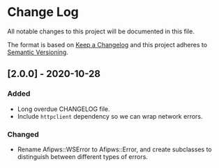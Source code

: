 # Change Log

All notable changes to this project will be documented in this file.

The format is based on [Keep a Changelog](http://keepachangelog.com/) and this project adheres to [Semantic Versioning](http://semver.org/).

## [2.0.0] - 2020-10-28

### Added

- Long overdue CHANGELOG file.
- Include `httpclient` dependency so we can wrap network errors.

### Changed

- Rename Afipws::WSError to Afipws::Error, and create subclasses to distinguish between different types of errors.

